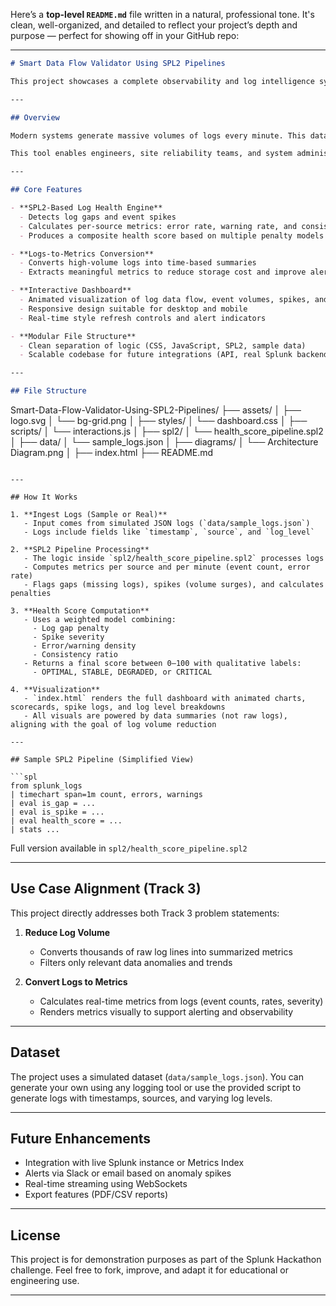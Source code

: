 Here’s a **top-level `README.md`** file written in a natural, professional tone. It's clean, well-organized, and detailed to reflect your project’s depth and purpose — perfect for showing off in your GitHub repo:

---

```markdown
# Smart Data Flow Validator Using SPL2 Pipelines

This project showcases a complete observability and log intelligence system built around the capabilities of SPL2 (Search Processing Language). Designed specifically for Track 3 of the Splunk Hackathon – *Data Management (SPL2 Pipelines)* – the dashboard validates real-time data flow across multiple sources, identifies log anomalies, and converts raw logs into insightful metrics to support scalable monitoring.

---

## Overview

Modern systems generate massive volumes of logs every minute. This data, while rich in information, often becomes difficult to manage, interpret, or scale. The **Smart Data Flow Validator** solves this by intelligently processing and visualizing logs using SPL2 pipelines. 

This tool enables engineers, site reliability teams, and system administrators to detect missing logs, anomalies, spikes, and log inconsistency in a clean, actionable format — backed by a real SPL2 health scoring pipeline and an interactive, cyberpunk-themed dashboard interface.

---

## Core Features

- **SPL2-Based Log Health Engine**
  - Detects log gaps and event spikes
  - Calculates per-source metrics: error rate, warning rate, and consistency
  - Produces a composite health score based on multiple penalty models

- **Logs-to-Metrics Conversion**
  - Converts high-volume logs into time-based summaries
  - Extracts meaningful metrics to reduce storage cost and improve alert readiness

- **Interactive Dashboard**
  - Animated visualization of log data flow, event volumes, spikes, and health score
  - Responsive design suitable for desktop and mobile
  - Real-time style refresh controls and alert indicators

- **Modular File Structure**
  - Clean separation of logic (CSS, JavaScript, SPL2, sample data)
  - Scalable codebase for future integrations (API, real Splunk backend, observability platforms)

---

## File Structure

```

Smart-Data-Flow-Validator-Using-SPL2-Pipelines/
├── assets/
│   ├── logo.svg
│   └── bg-grid.png
│
├── styles/
│   └── dashboard.css
│
├── scripts/
│   └── interactions.js
│
├── spl2/
│   └── health_score_pipeline.spl2
│
├── data/
│   └── sample_logs.json
│
├── diagrams/
│   └── Architecture Diagram.png
│
├── index.html
├── README.md


````

---

## How It Works

1. **Ingest Logs (Sample or Real)**
   - Input comes from simulated JSON logs (`data/sample_logs.json`)
   - Logs include fields like `timestamp`, `source`, and `log_level`

2. **SPL2 Pipeline Processing**
   - The logic inside `spl2/health_score_pipeline.spl2` processes logs
   - Computes metrics per source and per minute (event count, error rate)
   - Flags gaps (missing logs), spikes (volume surges), and calculates penalties

3. **Health Score Computation**
   - Uses a weighted model combining:
     - Log gap penalty
     - Spike severity
     - Error/warning density
     - Consistency ratio
   - Returns a final score between 0–100 with qualitative labels:
     - OPTIMAL, STABLE, DEGRADED, or CRITICAL

4. **Visualization**
   - `index.html` renders the full dashboard with animated charts, scorecards, spike logs, and log level breakdowns
   - All visuals are powered by data summaries (not raw logs), aligning with the goal of log volume reduction

---

## Sample SPL2 Pipeline (Simplified View)

```spl
from splunk_logs
| timechart span=1m count, errors, warnings
| eval is_gap = ...
| eval is_spike = ...
| eval health_score = ...
| stats ...
````

Full version available in `spl2/health_score_pipeline.spl2`

---

## Use Case Alignment (Track 3)

This project directly addresses both Track 3 problem statements:

1. **Reduce Log Volume**

   * Converts thousands of raw log lines into summarized metrics
   * Filters only relevant data anomalies and trends

2. **Convert Logs to Metrics**

   * Calculates real-time metrics from logs (event counts, rates, severity)
   * Renders metrics visually to support alerting and observability

---

## Dataset

The project uses a simulated dataset (`data/sample_logs.json`). You can generate your own using any logging tool or use the provided script to generate logs with timestamps, sources, and varying log levels.

---

## Future Enhancements

* Integration with live Splunk instance or Metrics Index
* Alerts via Slack or email based on anomaly spikes
* Real-time streaming using WebSockets
* Export features (PDF/CSV reports)

---

## License

This project is for demonstration purposes as part of the Splunk Hackathon challenge. Feel free to fork, improve, and adapt it for educational or engineering use.

---
